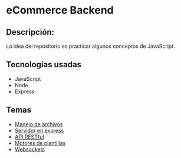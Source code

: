 # eCommerce Backend

## Descripción:

La idea del repositorio es practicar algunos conceptos de JavaScript.

## Tecnologías usadas

  - JavaScript
  - Node
  - Express

## Temas

  - [Manejo de archivos](https://github.com/bluepill5/JavaScript-Dev/tree/master/work_01)
  - [Servidor en express](https://github.com/bluepill5/JavaScript-Dev/tree/master/work_02)
  - [API RESTful](https://github.com/bluepill5/JavaScript-Dev/tree/master/work_03)
  - [Motores de plantillas](https://github.com/bluepill5/JavaScript-Dev/tree/master/work_04)
  - [Websockets](https://github.com/bluepill5/JavaScript-Dev/tree/master/work_05)




